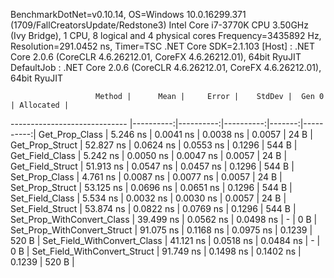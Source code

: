 
BenchmarkDotNet=v0.10.14, OS=Windows 10.0.16299.371 (1709/FallCreatorsUpdate/Redstone3)
Intel Core i7-3770K CPU 3.50GHz (Ivy Bridge), 1 CPU, 8 logical and 4 physical cores
Frequency=3435892 Hz, Resolution=291.0452 ns, Timer=TSC
.NET Core SDK=2.1.103
  [Host]     : .NET Core 2.0.6 (CoreCLR 4.6.26212.01, CoreFX 4.6.26212.01), 64bit RyuJIT
  DefaultJob : .NET Core 2.0.6 (CoreCLR 4.6.26212.01, CoreFX 4.6.26212.01), 64bit RyuJIT


                       Method |      Mean |     Error |    StdDev |  Gen 0 | Allocated |
----------------------------- |----------:|----------:|----------:|-------:|----------:|
               Get_Prop_Class |  5.246 ns | 0.0041 ns | 0.0038 ns | 0.0057 |      24 B |
              Get_Prop_Struct | 52.827 ns | 0.0624 ns | 0.0553 ns | 0.1296 |     544 B |
              Get_Field_Class |  5.242 ns | 0.0050 ns | 0.0047 ns | 0.0057 |      24 B |
             Get_Field_Struct | 51.913 ns | 0.0547 ns | 0.0457 ns | 0.1296 |     544 B |
               Set_Prop_Class |  4.761 ns | 0.0087 ns | 0.0077 ns | 0.0057 |      24 B |
              Set_Prop_Struct | 53.125 ns | 0.0696 ns | 0.0651 ns | 0.1296 |     544 B |
              Set_Field_Class |  5.534 ns | 0.0032 ns | 0.0030 ns | 0.0057 |      24 B |
             Set_Field_Struct | 53.874 ns | 0.0822 ns | 0.0769 ns | 0.1296 |     544 B |
   Set_Prop_WithConvert_Class | 39.499 ns | 0.0562 ns | 0.0498 ns |      - |       0 B |
  Set_Prop_WithConvert_Struct | 91.075 ns | 0.1168 ns | 0.0975 ns | 0.1239 |     520 B |
  Set_Field_WithConvert_Class | 41.121 ns | 0.0518 ns | 0.0484 ns |      - |       0 B |
 Set_Field_WithConvert_Struct | 91.749 ns | 0.1498 ns | 0.1402 ns | 0.1239 |     520 B |
